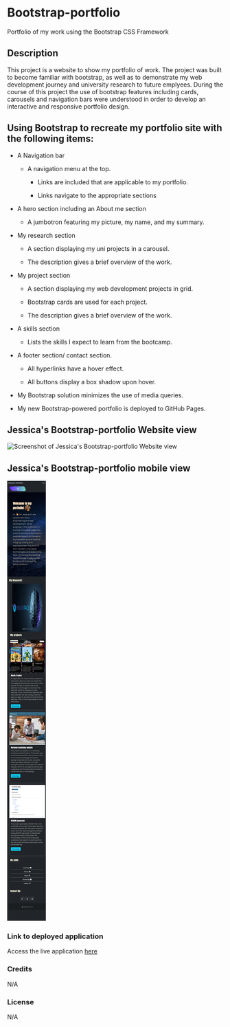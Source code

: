 # Bootstrap-portfolio
Portfolio of my work using the Bootstrap CSS Framework

## Description
This project is a website to show my portfolio of work. The project was built to become familiar with bootstrap, as well as to demonstrate my web development journey and university research to future emplyees. During the course of this project the use of bootstrap features including cards, carousels and navigation bars were understood in order to develop an interactive and responsive portfolio design.

## Using Bootstrap to recreate my portfolio site with the following items:


  
- A Navigation bar
    
    - A navigation menu at the top. 

      - Links are included that are applicable to my portfolio.
  
      - Links navigate to the appropriate sections 

- A hero section including an About me section

    - A jumbotron featuring my picture, my name, and my summary.

- My research section

    - A section displaying my uni projects in a carousel. 

    - The description gives a brief overview of the work.

- My project section

    - A section displaying my web development projects in grid. 


    - Bootstrap cards are used for each project.

    - The description gives a brief overview of the work.


- A skills section

    - Lists the skills I expect to learn from the bootcamp.

    
- A footer section/ contact section.

    - All hyperlinks have a hover effect.

    - All buttons display a box shadow upon hover.

- My Bootstrap solution minimizes the use of media queries.

- My new Bootstrap-powered portfolio is deployed to GitHub Pages.

## Jessica's Bootstrap-portfolio Website view
![Screenshot of Jessica's Bootstrap-portfolio Website view ](images/bootstrap-portfolio-web-view.png)


## Jessica's Bootstrap-portfolio mobile view
![Screenshot of Jessica's Bootstrap-portfolio mobile view](images/mobile-view.png)

### Link to deployed application
Access the live application [here](https://jessi994.github.io/Bootstrap-portfolio/)


### Credits

N/A

### License

N/A

